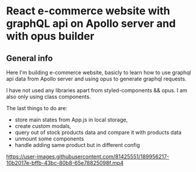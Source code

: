 # React e-commerce website with graphQL api on Apollo server and with opus builder

## General info

Here I'm building e-commerce website, basicly to learn how to use graphql api data from Apollo server and using opus to generate graphql requests.

I have not used any libraries apart from styled-components && opus. I am also only using class components.

The last things to do are: 
- store main states from App.js in local storage,
- create custom modals,
- query out of stock products data and compare it with products data
- unmount some components
- handle adding same product but in different config

https://user-images.githubusercontent.com/81425551/189956217-10b2017e-bffb-43bc-80b8-65e78825098f.mp4

